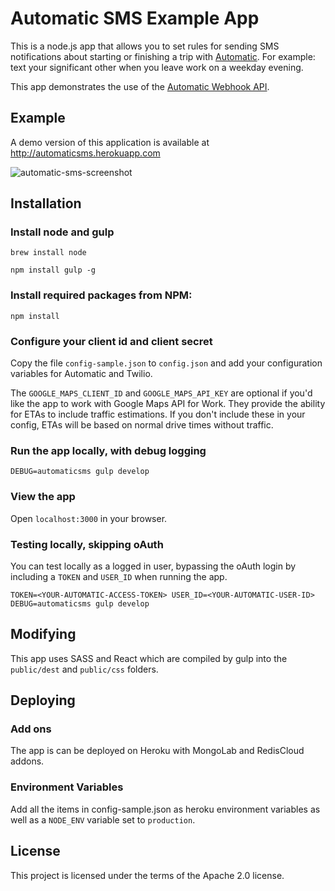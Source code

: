 # Automatic SMS Example App

This is a node.js app that allows you to set rules for sending SMS notifications about starting or finishing a trip with [Automatic](http://automatic.com). For example: text your significant other when you leave work on a weekday evening.

This app demonstrates the use of the [Automatic Webhook API](http://developer.automatic.com).

## Example

A demo version of this application is available at
http://automaticsms.herokuapp.com

![automatic-sms-screenshot](https://cloud.githubusercontent.com/assets/96217/7166730/6fb9e248-e364-11e4-8e03-701629d4e13e.png)


## Installation

### Install node and gulp

    brew install node

    npm install gulp -g

### Install required packages from NPM:

    npm install

### Configure your client id and client secret

Copy the file `config-sample.json` to `config.json` and add your configuration variables for Automatic and Twilio.  

The `GOOGLE_MAPS_CLIENT_ID` and `GOOGLE_MAPS_API_KEY` are optional if you'd like the app to work with Google Maps API for Work.  They provide the ability for ETAs to include traffic estimations.  If you don't include these in your config, ETAs will be based on normal drive times without traffic.

### Run the app locally, with debug logging

    DEBUG=automaticsms gulp develop

### View the app

Open `localhost:3000` in your browser.

### Testing locally, skipping oAuth

You can test locally as a logged in user, bypassing the oAuth login by including a `TOKEN` and `USER_ID` when running the app.

    TOKEN=<YOUR-AUTOMATIC-ACCESS-TOKEN> USER_ID=<YOUR-AUTOMATIC-USER-ID> DEBUG=automaticsms gulp develop

## Modifying

This app uses SASS and React which are compiled by gulp into the `public/dest` and `public/css` folders.

## Deploying

### Add ons

The app is can be deployed on Heroku with MongoLab and RedisCloud addons.

### Environment Variables

Add all the items in config-sample.json as heroku environment variables as well as a `NODE_ENV` variable set to `production`.

## License

This project is licensed under the terms of the Apache 2.0 license.
